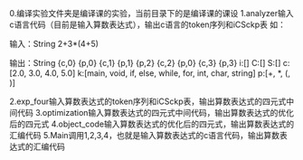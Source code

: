 0.编译实验文件夹是编译课的实验，当前目录下的是编译课的课设
1.analyzer输入c语言代码（目前是输入算数表达式），输出c语言的token序列和iCSckp表
如：

输入：String
2+3*(4+5)

输出：String
 {c,0} {p,0} {c,1} {p,1} {p,2} {c,2} {p,0} {c,3} {p,3}
i:[]
C:[]
S:[]
c:[2.0, 3.0, 4.0, 5.0]
k:[main, void, if, else, while, for, int, char, string]
p:[+, *, (, )]


2.exp_four输入算数表达式的token序列和iCSckp表，输出算数表达式的四元式中间代码
3.optimization输入算数表达式的四元式中间代码，输出算数表达式的优化后的四元式
4.object_code输入算数表达式的优化后的四元式，输出算数表达式的汇编代码
5.Main调用1,2,3,4，也就是输入算数表达式的c语言代码，输出算数表达式的汇编代码
